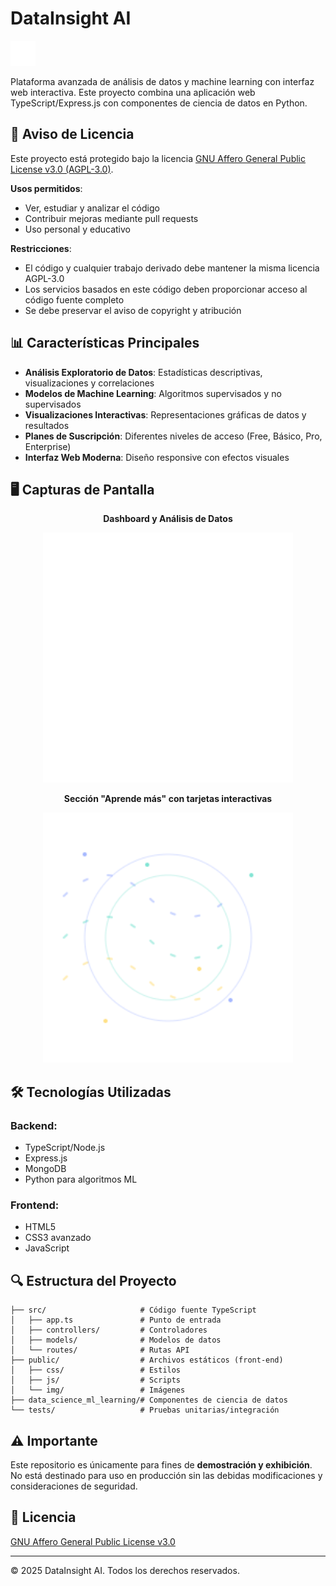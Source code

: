 # DataInsight AI

![DataInsight AI Banner](public/img/pattern-dot.svg)

Plataforma avanzada de análisis de datos y machine learning con interfaz web interactiva. Este proyecto combina una aplicación web TypeScript/Express.js con componentes de ciencia de datos en Python.

## 🛑 Aviso de Licencia

Este proyecto está protegido bajo la licencia [GNU Affero General Public License v3.0 (AGPL-3.0)](LICENSE). 

**Usos permitidos**:
- Ver, estudiar y analizar el código
- Contribuir mejoras mediante pull requests
- Uso personal y educativo

**Restricciones**:
- El código y cualquier trabajo derivado debe mantener la misma licencia AGPL-3.0
- Los servicios basados en este código deben proporcionar acceso al código fuente completo
- Se debe preservar el aviso de copyright y atribución

## 📊 Características Principales

- **Análisis Exploratorio de Datos**: Estadísticas descriptivas, visualizaciones y correlaciones
- **Modelos de Machine Learning**: Algoritmos supervisados y no supervisados
- **Visualizaciones Interactivas**: Representaciones gráficas de datos y resultados
- **Planes de Suscripción**: Diferentes niveles de acceso (Free, Básico, Pro, Enterprise)
- **Interfaz Web Moderna**: Diseño responsive con efectos visuales

## 🖥️ Capturas de Pantalla

<div align="center">
  <p><strong>Dashboard y Análisis de Datos</strong></p>
  <img src="public/img/pattern-dot.svg" alt="Dashboard" width="400"/>
  <p><strong>Sección "Aprende más" con tarjetas interactivas</strong></p>
  <img src="public/img/bg-pattern-learn.svg" alt="Sección Aprende Más" width="400"/>
</div>

## 🛠️ Tecnologías Utilizadas

### Backend:
- TypeScript/Node.js
- Express.js
- MongoDB
- Python para algoritmos ML

### Frontend:
- HTML5
- CSS3 avanzado
- JavaScript

## 🔍 Estructura del Proyecto

```
├── src/                     # Código fuente TypeScript
│   ├── app.ts               # Punto de entrada
│   ├── controllers/         # Controladores
│   ├── models/              # Modelos de datos
│   └── routes/              # Rutas API
├── public/                  # Archivos estáticos (front-end)
│   ├── css/                 # Estilos
│   ├── js/                  # Scripts
│   └── img/                 # Imágenes
├── data_science_ml_learning/# Componentes de ciencia de datos
└── tests/                   # Pruebas unitarias/integración
```

## ⚠️ Importante

Este repositorio es únicamente para fines de **demostración y exhibición**. No está destinado para uso en producción sin las debidas modificaciones y consideraciones de seguridad.

## 📄 Licencia

[GNU Affero General Public License v3.0](LICENSE)

---

© 2025 DataInsight AI. Todos los derechos reservados.
